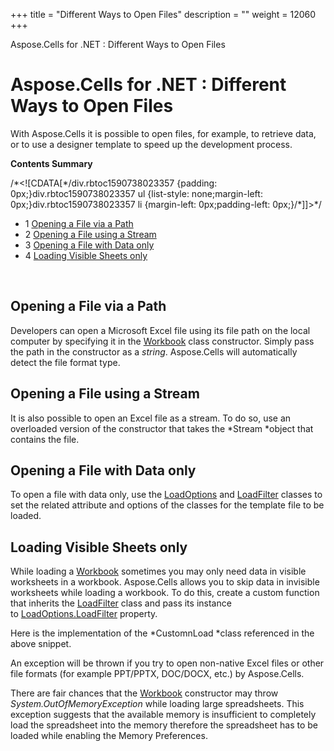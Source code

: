 +++
title = "Different Ways to Open Files" 
description = "" 
weight = 12060 
+++

Aspose.Cells for .NET : Different Ways to Open Files  

# Aspose.Cells for .NET : Different Ways to Open Files


With Aspose.Cells it is possible to open files, for example, to retrieve data, or to use a designer template to speed up the development process.

**Contents Summary**

/\*<!\[CDATA\[\*/div.rbtoc1590738023357 {padding: 0px;}div.rbtoc1590738023357 ul {list-style: none;margin-left: 0px;}div.rbtoc1590738023357 li {margin-left: 0px;padding-left: 0px;}/\*\]\]>\*/

*   1 [Opening a File via a Path](#DifferentWaystoOpenFiles-OpeningaFileviaaPath)
*   2 [Opening a File using a Stream](#DifferentWaystoOpenFiles-OpeningaFileusingaStream)
*   3 [Opening a File with Data only](#DifferentWaystoOpenFiles-OpeningaFilewithDataonly)
*   4 [Loading Visible Sheets only](#DifferentWaystoOpenFiles-LoadingVisibleSheetsonly)

 

## Opening a File via a Path

Developers can open a Microsoft Excel file using its file path on the local computer by specifying it in the [Workbook](https://apireference.aspose.com/net/cells/aspose.cells/workbook) class constructor. Simply pass the path in the constructor as a *string*. Aspose.Cells will automatically detect the file format type.

## Opening a File using a Stream

It is also possible to open an Excel file as a stream. To do so, use an overloaded version of the constructor that takes the *Stream *object that contains the file.

## Opening a File with Data only

To open a file with data only, use the [LoadOptions](https://apireference.aspose.com/net/cells/aspose.cells/loadoptions) and [LoadFilter](https://apireference.aspose.com/net/cells/aspose.cells/loadfilter) classes to set the related attribute and options of the classes for the template file to be loaded.

## Loading Visible Sheets only

While loading a [Workbook](https://apireference.aspose.com/net/cells/aspose.cells/workbook) sometimes you may only need data in visible worksheets in a workbook. Aspose.Cells allows you to skip data in invisible worksheets while loading a workbook. To do this, create a custom function that inherits the [LoadFilter](https://apireference.aspose.com/net/cells/aspose.cells/loadfilter) class and pass its instance to [LoadOptions.LoadFilter](https://apireference.aspose.com/net/cells/aspose.cells/loadoptions/properties/loadfilter) property.

  
Here is the implementation of the *CustomnLoad *class referenced in the above snippet.

An exception will be thrown if you try to open non-native Excel files or other file formats (for example PPT/PPTX, DOC/DOCX, etc.) by Aspose.Cells.

There are fair chances that the [Workbook](https://apireference.aspose.com/net/cells/aspose.cells/workbook) constructor may throw *System.OutOfMemoryException* while loading large spreadsheets. This exception suggests that the available memory is insufficient to completely load the spreadsheet into the memory therefore the spreadsheet has to be loaded while enabling the Memory Preferences.

